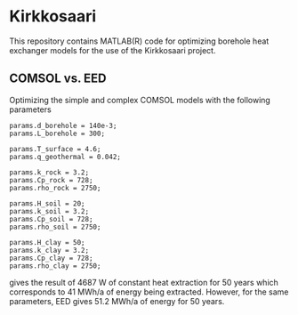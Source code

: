 # Kirkkosaari

This repository contains MATLAB(R) code for optimizing borehole
heat exchanger models for the use of the Kirkkosaari project.

## COMSOL vs. EED

Optimizing the simple and complex COMSOL models with the following parameters

```
params.d_borehole = 140e-3;
params.L_borehole = 300;

params.T_surface = 4.6;
params.q_geothermal = 0.042;

params.k_rock = 3.2;
params.Cp_rock = 728;
params.rho_rock = 2750;

params.H_soil = 20;
params.k_soil = 3.2;
params.Cp_soil = 728;
params.rho_soil = 2750;

params.H_clay = 50;
params.k_clay = 3.2;
params.Cp_clay = 728;
params.rho_clay = 2750;
```

gives the result of 4687 W of constant heat extraction for 50 years
which corresponds to 41 MWh/a of energy being extracted.
However, for the same parameters, EED gives 51.2 MWh/a of energy for 50 years.
